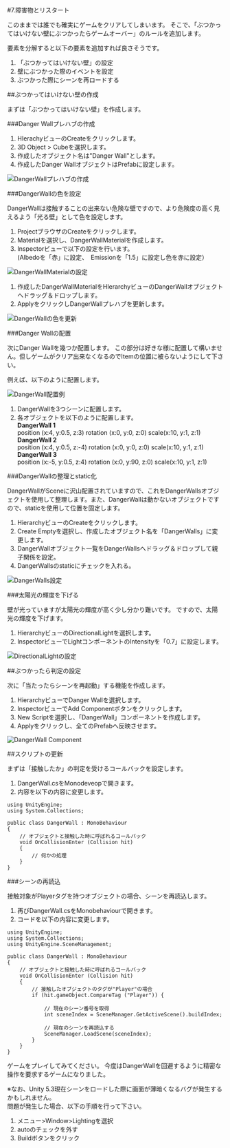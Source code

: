 #7.障害物とリスタート

このままでは誰でも確実にゲームをクリアしてしまいます。
そこで、「ぶつかってはいけない壁にぶつかったらゲームオーバー」のルールを追加します。

要素を分解すると以下の要素を追加すれば良さそうです。

1.  「ぶつかってはいけない壁」の設定
2.  壁にぶつかった際のイベントを設定
3.  ぶつかった際にシーンを再ロードする

##ぶつかってはいけない壁の作成

まずは「ぶつかってはいけない壁」を作成します。

###Danger Wallプレハブの作成

1.  HIerachyビューのCreateをクリックします。
2.  3D Object > Cubeを選択します。
3.  作成したオブジェクト名は"Danger Wall"とします。
4.  作成したDanger WallオブジェクトはPrefabに設定します。

![DangerWallプレハブの作成](https://raw.githubusercontent.com/wiki/unity3d-jp/FirstTutorial/img/DangerWallPrefabの作成.png)

###DangerWallの色を設定

DangerWallは接触することの出来ない危険な壁ですので、より危険度の高く見えるよう「光る壁」として色を設定します。

1.  ProjectブラウザのCreateをクリックします。
2.  Materialを選択し、DangerWallMaterialを作成します。
3.  Inspectorビューで以下の設定を行います。  
(Albedoを「赤」に設定、　Emissionを「1.5」に設定し色を赤に設定）

![DangerWallMaterialの設定](https://raw.githubusercontent.com/wiki/unity3d-jp/FirstTutorial/img/DangerWallMaterialの設定.png)

1.  作成したDangerWallMaterialをHIerarchyビューのDangerWallオブジェクトへドラッグ＆ドロップします。
2.  ApplyをクリックしDangerWallプレハブを更新します。

![DangerWallの色を更新](https://raw.githubusercontent.com/wiki/unity3d-jp/FirstTutorial/img/DangerWallの色を更新.png)

###Danger Wallの配置

次にDanger Wallを幾つか配置します。
この部分は好きな様に配置して構いません。但しゲームがクリア出来なくなるのでItemの位置に被らないようにして下さい。

例えば、以下のように配置します。

![DangerWall配置例](https://raw.githubusercontent.com/wiki/unity3d-jp/FirstTutorial/img/DangerWall配置例.png)

1.  DangerWallを3つシーンに配置します。
2.  各オブジェクトを以下のように配置します。  
**DangerWall 1**  
position (x:4, y:0.5, z:3) rotation (x:0, y:0, z:0)  scale(x:10, y:1, z:1)  
**DangerWall 2**  
position (x:4, y:0.5, z:-4) rotation (x:0, y:0, z:0)  scale(x:10, y:1, z:1)  
**DangerWall 3**  
position (x:-5, y:0.5, z:4) rotation (x:0, y:90, z:0)  scale(x:10, y:1, z:1)  

###DangerWallの整理とstatic化

DangerWallがSceneに沢山配置されていますので、これをDangerWallsオブジェクトを使用して整理します。また、DangerWallは動かないオブジェクトですので、staticを使用して位置を固定します。

1.  HierarchyビューのCreateをクリックします。
2.  Create Emptyを選択し、作成したオブジェクト名を「DangerWalls」に変更します。
3.  DangerWallオブジェクト一覧をDangerWallsへドラッグ＆ドロップして親子関係を設定。　
4.  DangerWallsのstaticにチェックを入れる。

![DangerWalls設定](https://raw.githubusercontent.com/wiki/unity3d-jp/FirstTutorial/img/DangerWalls設定.png)

###太陽光の輝度を下げる

壁が光っていますが太陽光の輝度が高く少し分かり難いです。
ですので、太陽光の輝度を下げます。

1.  HierarchyビューのDirectionalLightを選択します。
2.  InspectorビューでLightコンポーネントのIntensityを「0.7」に設定します。

![DirectionalLightの設定](https://raw.githubusercontent.com/wiki/unity3d-jp/FirstTutorial/img/DirectionalLightの設定.png)

##ぶつかったら判定の設定

次に「当たったらシーンを再起動」する機能を作成します。

1.  HierarchyビューでDanger Wallを選択します。
2.  InspectorビューでAdd Componentボタンをクリックします。
3.  New Scriptを選択し、「DangerWall」コンポーネントを作成します。
4.  Applyをクリックし、全てのPrefabへ反映させます。

![DangerWall Component](https://raw.githubusercontent.com/wiki/unity3d-jp/FirstTutorial/img/DangerWallComponent.png)

##スクリプトの更新

まずは「接触したか」の判定を受けるコールバックを設定します。

1.  DangerWall.csをMonodeveopで開きます。
2.  内容を以下の内容に変更します。

```
using UnityEngine;
using System.Collections;

public class DangerWall : MonoBehaviour
{
	// オブジェクトと接触した時に呼ばれるコールバック
	void OnCollisionEnter (Collision hit)
	{
		// 何かの処理
	}
}
```

###シーンの再読込

接触対象がPlayerタグを持つオブジェクトの場合、シーンを再読込します。

1.  再びDangerWall.csをMonobehaviourで開きます。
2.  コードを以下の内容に変更します。

```
using UnityEngine;
using System.Collections;
using UnityEngine.SceneManagement;

public class DangerWall : MonoBehaviour
{
	// オブジェクトと接触した時に呼ばれるコールバック
	void OnCollisionEnter (Collision hit)
	{
		// 接触したオブジェクトのタグが"Player"の場合
		if (hit.gameObject.CompareTag ("Player")) {

			// 現在のシーン番号を取得
			int sceneIndex = SceneManager.GetActiveScene().buildIndex;

			// 現在のシーンを再読込する
			SceneManager.LoadScene(sceneIndex);
		}
	}
}
```

ゲームをプレイしてみてください。
今度はDangerWallを回避するように精密な操作を要求するゲームになりました。

※なお、Unity 5.3現在シーンをロードした際に画面が薄暗くなるバグが発生するかもしれません。  
問題が発生した場合、以下の手順を行って下さい。

1.  メニュー>Window>Lightingを選択
2.  autoのチェックを外す
3.  Buildボタンをクリック